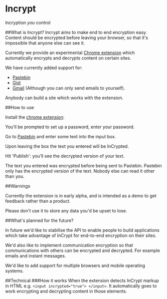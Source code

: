 # Incrypt
Incryption *you* control

##What is Incrypt?
Incrypt aims to make end to end encryption easy. Content should be encrypted before leaving your browser, so that it's impossible that anyone else can see it. 

Currently we provide an experimental [Chrome extension](https://chrome.google.com/webstore/detail/incrypt/dpjkdfkiiifaeandmfhdklbfiljjippf) which automatically encrypts and decrypts content on certain sites. 

We have currently added support for:

* [Pastebin](http://pastebin.com)
* [Gist](http://gist.github.com)
* [Gmail](http://gmail.google.com) (Although you can only send emails to yourself).

Anybody can build a site which works with the extension.

##How to use

Install the [chrome extension](https://chrome.google.com/webstore/detail/incrypt/dpjkdfkiiifaeandmfhdklbfiljjippf): 

You'll be prompted to set up a password, enter your password.

Go to [Pastebin](http://pastebin.com) and enter some text into the input box. 

Upon leaving the box the text you entered will be InCrypted.

Hit 'Publish': you'll see the decrypted version of your text.

The text you entered was encrypted before being sent to Pastebin. Pastebin only has the encrypted version of the text. Nobody else can read it other than you.

##Warnings

Currently the extension is in early alpha, and is intended as a demo to get feedback rather than a product.

Please don't use it to store any data you'd be upset to lose.

##What's planned for the future?

In future we'd like to stabilise the API to enable people to build applications which take advantage of InCrypt for end-to-end encryption on their sites.

We'd also like to implement communication encryption so that communications with others can be encrypted and decrypted. For example emails and instant messages.

We'd like to add support for multiple browsers and mobile operating systems.

##Technical
###How it works
When the extension detects InCrypt markup in HTML e.g. `<input incrypted="true"> </input>`. It automatically goes to work encrypting and decrypting content in those elements.




